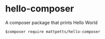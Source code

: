 # hello-composer
A composer package that prints Hello World

```$composer require mattpetts/hello-composer```
